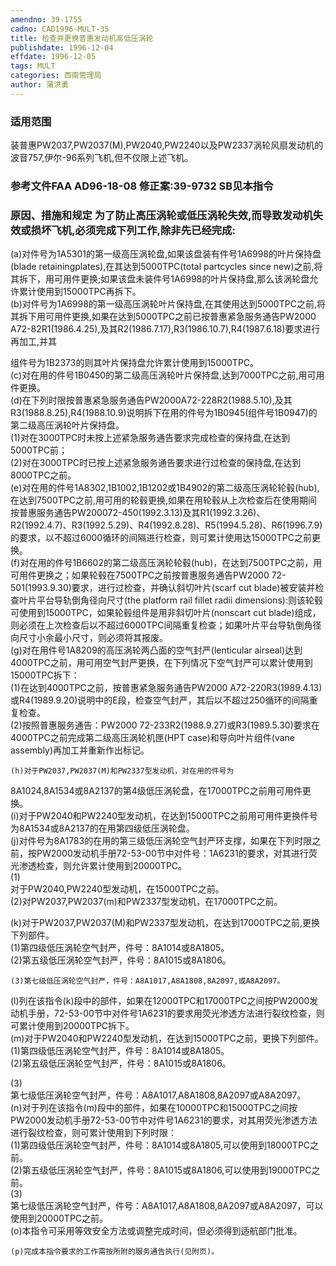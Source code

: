 ```yaml
---
amendno: 39-1755  
cadno: CAD1996-MULT-35  
title: 检查并更换普惠发动机高低压涡轮  
publishdate: 1996-12-04  
effdate: 1996-12-05  
tags: MULT  
categories: 西南管理局  
author: 蒲洪勇  
---
```

  
### 适用范围  
装普惠PW2037,PW2037(M),PW2040,PW2240以及PW2337涡轮风扇发动机的波音757,伊尔-96系列飞机,但不仅限上述飞机。  
  
<!--more-->  
### 参考文件FAA AD96-18-08 修正案:39-9732    SB见本指令  
  
### 原因、措施和规定 为了防止高压涡轮或低压涡轮失效,而导致发动机失效或损坏飞机,必须完成下列工作,除非先已经完成:  
(a)对件号为1A5301的第一级高压涡轮盘,如果该盘装有件号1A6998的叶片保持盘(blade retainingplates),在其达到5000TPC(total partcycles since new)之前,将其拆下，用可用件更换;如果该盘未装件号1A6998的叶片保持盘,那么该涡轮盘允许累计使用到15000TPC再拆下。  
    (b)对件号为1A6998的第一级高压涡轮叶片保持盘,在其使用达到5000TPC之前,将其拆下用可用件更换,如果在达到5000TPC之前已按普惠紧急服务通告PW2000 A72-82R1(1986.4.25),及其R2(1986.7.17),R3(1986.10.7),R4(1987.6.18)要求进行再加工,并其  
  
  
组件号为1B2373的则其叶片保持盘允许累计使用到15000TPC。  
    (c)对在用的件号1B0450的第二级高压涡轮叶片保持盘,达到7000TPC之前,用可用件更换。  
    (d)在下列时限按普惠紧急服务通告PW2000A72-228R2(1988.5.10),及其R3(1988.8.25),R4(1988.10.9)说明拆下在用的件号为1B0945(组件号1B0947)的第二级高压涡轮叶片保持盘。  
      (1)对在3000TPC时未按上述紧急服务通告要求完成检查的保持盘,在达到5000TPC前；  
      (2)对在3000TPC时已按上述紧急服务通告要求进行过检查的保持盘,在达到8000TPC之前。  
    (e)对在用的件号1A8302,1B1002,1B1202或1B4902的第二级高压涡轮轮毂(hub),在达到7500TPC之前,用可用的轮毂更换,如果在用轮毂从上次检查后在使用期间按普惠服务通告PW200072-450(1992.3.13)及其R1(1992.3.26)、R2(1992.4.7)、R3(1992.5.29)、R4(1992.8.28)、R5(1994.5.28)、R6(1996.7.9)的要求，以不超过6000循环的间隔进行检查，则可累计使用达15000TPC之前更换。  
    (f)对在用的件号1B6602的第二级高压涡轮轮毂(hub)，在达到7500TPC之前，用可用件更换之；如果轮毂在7500TPC之前按普惠服务通告PW2000 72-501(1993.9.30)要求，进行过检查，并确认斜切叶片(scarf cut blade)被安装并检查叶片平台导轨倒角径向尺寸(the platform rail fillet radii dimensions):则该轮毂可使用到15000TPC，如果轮毂组件是用非斜切叶片(nonscart cut blade)组成，则必须在上次检查后以不超过6000TPC间隔重复检查；如果叶片平台导轨倒角径向尺寸小余最小尺寸，则必须将其报废。  
    (g)对在用件号1A8209的高压涡轮两凸面的空气封严(lenticular airseal)达到4000TPC之前，用可用空气封严更换，在下列情况下空气封严可以累计使用到15000TPC拆下：  
    (1)在达到4000TPC之前，按普惠紧急服务通告PW2000 A72-220R3(1989.4.13)或R4(1989.9.20)说明中的E段，检查空气封严，其后以不超过250循环的间隔重复检查。  
    (2)按照普惠服务通告：PW2000 72-233R2(1988.9.27)或R3(1989.5.30)要求在4000TPC之前完成第二级高压涡轮机匣(HPT case)和导向叶片组件(vane assembly)再加工并重新作出标记。  
  
    (h)对于PW2037,PW2037(M)和PW2337型发动机，对在用的件号为  
  
8A1024,8A1534或8A2137的第4级低压涡轮盘，在17000TPC之前用可用件更换。  
    (i)对于PW2040和PW2240型发动机，在达到15000TPC之前用可用件更换件号为8A1534或8A2137的在用第四级低压涡轮盘。  
    (j)对件号为8A1783的在用的第三级低压涡轮空气封严环支撑，如果在下列时限之前，按PW2000发动机手册72-53-00节中对件号：1A6231的要求，对其进行荧光渗透检查，则允许累计使用到20000TPC。  
(1)  
对于PW2040,PW2240型发动机，在15000TPC之前。  
    (2)对PW2037,PW2037(m)和PW2337型发动机，在17000TPC之前。  
  
(k)对于PW2037,PW2037(M)和PW2337型发动机，在达到17000TPC之前,更换下列部件。  
    (1)第四级低压涡轮空气封严，件号：8A1014或8A1805。  
    (2)第五级低压涡轮空气封严，件号：8A1015或8A1806。  
  
    (3)第七级低压涡轮空气封严，件号：A8A1017,A8A1808,8A2097,或A8A2097。  
(l)列在该指令(k)段中的部件，如果在12000TPC和17000TPC之间按PW2000发动机手册，72-53-00节中对件号1A6231的要求用荧光渗透方法进行裂纹检查，则可累计使用到20000TPC拆下。  
(m)对于PW2040和PW2240型发动机，在达到15000TPC之前，更换下列部件。  
    (1)第四级低压涡轮空气封严，件号：8A1014或8A1805。  
    (2)第五级低压涡轮空气封严，件号：8A1015或8A1806。  
  
(3)  
第七级低压涡轮空气封严，件号：A8A1017,A8A1808,8A2097或A8A2097。  
(n)对于列在该指令(m)段中的部件，如果在10000TPC和15000TPC之间按PW2000发动机手册72-53-00节中对件号1A6231的要求，对其用荧光渗透方法进行裂纹检查，则可累计使用到下列时限：  
    (1)第四级低压涡轮空气封严，件号：8A1014或8A1805,可以使用到18000TPC之前。  
    (2)第五级低压涡轮空气封严，件号：8A1015或8A1806,可以使用到19000TPC之前。  
(3)  
第七级低压涡轮空气封严，件号：A8A1017,A8A1808,8A2097或A8A2097，可以使用到20000TPC之前。  
    (o)本指令可采用等效安全方法或调整完成时间，但必须得到适航部门批准。  
  
    (p)完成本指令要求的工作需按所附的服务通告执行(见附页)。  
